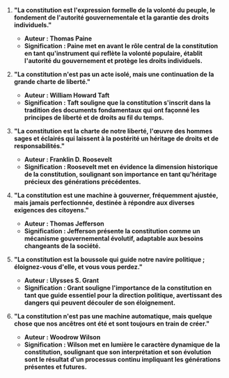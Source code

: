 1. **"La constitution est l'expression formelle de la volonté du peuple, le fondement de l'autorité gouvernementale et la garantie des droits individuels."**
   - **Auteur : Thomas Paine**
   - **Signification : Paine met en avant le rôle central de la constitution en tant qu'instrument qui reflète la volonté populaire, établit l'autorité du gouvernement et protège les droits individuels.**

2. **"La constitution n'est pas un acte isolé, mais une continuation de la grande charte de liberté."**
   - **Auteur : William Howard Taft**
   - **Signification : Taft souligne que la constitution s'inscrit dans la tradition des documents fondamentaux qui ont façonné les principes de liberté et de droits au fil du temps.**

3. **"La constitution est la charte de notre liberté, l'œuvre des hommes sages et éclairés qui laissent à la postérité un héritage de droits et de responsabilités."**
   - **Auteur : Franklin D. Roosevelt**
   - **Signification : Roosevelt met en évidence la dimension historique de la constitution, soulignant son importance en tant qu'héritage précieux des générations précédentes.**

4. **"La constitution est une machine à gouverner, fréquemment ajustée, mais jamais perfectionnée, destinée à répondre aux diverses exigences des citoyens."**
   - **Auteur : Thomas Jefferson**
   - **Signification : Jefferson présente la constitution comme un mécanisme gouvernemental évolutif, adaptable aux besoins changeants de la société.**

5. **"La constitution est la boussole qui guide notre navire politique ; éloignez-vous d'elle, et vous vous perdez."**
   - **Auteur : Ulysses S. Grant**
   - **Signification : Grant souligne l'importance de la constitution en tant que guide essentiel pour la direction politique, avertissant des dangers qui peuvent découler de son éloignement.**

6. **"La constitution n'est pas une machine automatique, mais quelque chose que nos ancêtres ont été et sont toujours en train de créer."**
   - **Auteur : Woodrow Wilson**
   - **Signification : Wilson met en lumière le caractère dynamique de la constitution, soulignant que son interprétation et son évolution sont le résultat d'un processus continu impliquant les générations présentes et futures.**